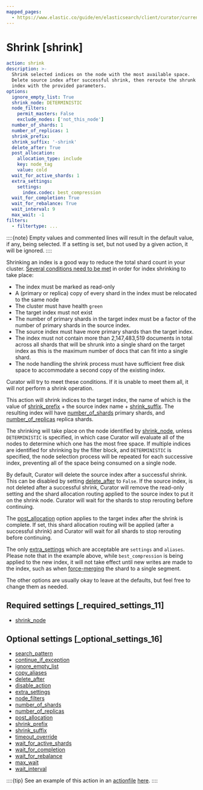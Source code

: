 ```yaml
---
mapped_pages:
  - https://www.elastic.co/guide/en/elasticsearch/client/curator/current/shrink.html
---
```


# Shrink [shrink]

```yaml
action: shrink
description: >-
  Shrink selected indices on the node with the most available space.
  Delete source index after successful shrink, then reroute the shrunk
  index with the provided parameters.
options:
  ignore_empty_list: True
  shrink_node: DETERMINISTIC
  node_filters:
    permit_masters: False
    exclude_nodes: ['not_this_node']
  number_of_shards: 1
  number_of_replicas: 1
  shrink_prefix:
  shrink_suffix: '-shrink'
  delete_after: True
  post_allocation:
    allocation_type: include
    key: node_tag
    value: cold
  wait_for_active_shards: 1
  extra_settings:
    settings:
      index.codec: best_compression
  wait_for_completion: True
  wait_for_rebalance: True
  wait_interval: 9
  max_wait: -1
filters:
  - filtertype: ...
```

::::{note}
Empty values and commented lines will result in the default value, if any, being selected.  If a setting is set, but not used by a given action, it will be ignored.
::::


Shrinking an index is a good way to reduce the total shard count in your cluster. [Several conditions need to be met](https://www.elastic.co/docs/api/doc/elasticsearch/operation/operation-indices-shrink) in order for index shrinking to take place:

* The index must be marked as read-only
* A (primary or replica) copy of every shard in the index must be relocated to the same node
* The cluster must have health `green`
* The target index must not exist
* The number of primary shards in the target index must be a factor of the number of primary shards in the source index.
* The source index must have more primary shards than the target index.
* The index must not contain more than 2,147,483,519 documents in total across all shards that will be shrunk into a single shard on the target index as this is the maximum number of docs that can fit into a single shard.
* The node handling the shrink process must have sufficient free disk space to accommodate a second copy of the existing index.

Curator will try to meet these conditions.  If it is unable to meet them all, it will not perform a shrink operation.

This action will shrink indices to the target index, the name of which is the value of [shrink_prefix](/reference/option_shrink_prefix.md) + the source index name + [shrink_suffix](/reference/option_shrink_suffix.md). The resulting index will have [number_of_shards](/reference/option_number_of_shards.md) primary shards, and [number_of_replicas](/reference/option_number_of_replicas.md) replica shards.

The shrinking will take place on the node identified by [shrink_node](/reference/option_shrink_node.md), unless `DETERMINISTIC` is specified, in which case Curator will evaluate all of the nodes to determine which one has the most free space.  If multiple indices are identified for shrinking by the filter block, and `DETERMINISTIC` is specified, the node selection process will be repeated for each successive index, preventing all of the space being consumed on a single node.

By default, Curator will delete the source index after a successful shrink. This can be disabled by setting [delete_after](/reference/option_delete_after.md) to `False`.  If the source index, is not deleted after a successful shrink, Curator will remove the read-only setting and the shard allocation routing applied to the source index to put it on the shrink node.  Curator will wait for the shards to stop rerouting before continuing.

The [post_allocation](/reference/option_post_allocation.md) option applies to the target index after the shrink is complete.  If set, this shard allocation routing will be applied (after a successful shrink) and Curator will wait for all shards to stop rerouting before continuing.

The only [extra_settings](/reference/option_extra_settings.md) which are acceptable are `settings` and `aliases`. Please note that in the example above, while `best_compression` is being applied to the new index, it will not take effect until new writes are made to the index, such as when [force-merging](/reference/forcemerge.md) the shard to a single segment.

The other options are usually okay to leave at the defaults, but feel free to change them as needed.

## Required settings [_required_settings_11]

* [shrink_node](/reference/option_shrink_node.md)


## Optional settings [_optional_settings_16]

* [search_pattern](/reference/option_search_pattern.md)
* [continue_if_exception](/reference/option_continue.md)
* [ignore_empty_list](/reference/option_ignore_empty.md)
* [copy_aliases](/reference/option_copy_aliases.md)
* [delete_after](/reference/option_delete_after.md)
* [disable_action](/reference/option_disable.md)
* [extra_settings](/reference/option_extra_settings.md)
* [node_filters](/reference/option_node_filters.md)
* [number_of_shards](/reference/option_number_of_shards.md)
* [number_of_replicas](/reference/option_number_of_replicas.md)
* [post_allocation](/reference/option_post_allocation.md)
* [shrink_prefix](/reference/option_shrink_prefix.md)
* [shrink_suffix](/reference/option_shrink_suffix.md)
* [timeout_override](/reference/option_timeout_override.md)
* [wait_for_active_shards](/reference/option_wait_for_active_shards.md)
* [wait_for_completion](/reference/option_wfc.md)
* [wait_for_rebalance](/reference/option_wait_for_rebalance.md)
* [max_wait](/reference/option_max_wait.md)
* [wait_interval](/reference/option_wait_interval.md)

::::{tip}
See an example of this action in an [actionfile](/reference/actionfile.md) [here](/reference/ex_shrink.md).
::::



